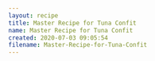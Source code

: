 ```yaml
---
layout: recipe
title: Master Recipe for Tuna Confit
name: Master Recipe for Tuna Confit
created: 2020-07-03 09:05:54
filename: Master-Recipe-for-Tuna-Confit
---
```

